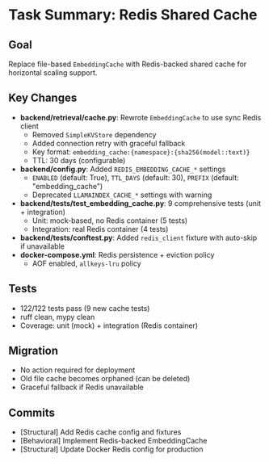 # Task Summary: Redis Shared Cache

## Goal
Replace file-based `EmbeddingCache` with Redis-backed shared cache for horizontal scaling support.

## Key Changes
- **backend/retrieval/cache.py**: Rewrote `EmbeddingCache` to use sync Redis client
  - Removed `SimpleKVStore` dependency
  - Added connection retry with graceful fallback
  - Key format: `embedding_cache:{namespace}:{sha256(model::text)}`
  - TTL: 30 days (configurable)
- **backend/config.py**: Added `REDIS_EMBEDDING_CACHE_*` settings
  - `ENABLED` (default: True), `TTL_DAYS` (default: 30), `PREFIX` (default: "embedding_cache")
  - Deprecated `LLAMAINDEX_CACHE_*` settings with warning
- **backend/tests/test_embedding_cache.py**: 9 comprehensive tests (unit + integration)
  - Unit: mock-based, no Redis container (5 tests)
  - Integration: real Redis container (4 tests)
- **backend/tests/conftest.py**: Added `redis_client` fixture with auto-skip if unavailable
- **docker-compose.yml**: Redis persistence + eviction policy
  - AOF enabled, `allkeys-lru` policy

## Tests
- 122/122 tests pass (9 new cache tests)
- ruff clean, mypy clean
- Coverage: unit (mock) + integration (Redis container)

## Migration
- No action required for deployment
- Old file cache becomes orphaned (can be deleted)
- Graceful fallback if Redis unavailable

## Commits
- [Structural] Add Redis cache config and fixtures
- [Behavioral] Implement Redis-backed EmbeddingCache
- [Structural] Update Docker Redis config for production

